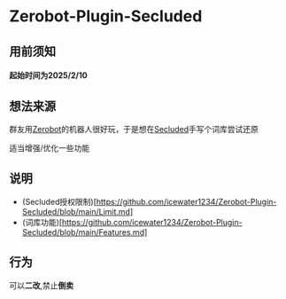 # Zerobot-Plugin-Secluded


## 用前须知
#### 起始时间为2025/2/10
## 想法来源
群友用[Zerobot](https://github.com/FloatTech/ZeroBot-Plugin)的机器人很好玩，于是想在[Secluded](https://github.com/MCSQNXY/Secluded)手写个词库尝试还原

适当增强/优化一些功能

## 说明
- (Secluded授权限制)[https://github.com/icewater1234/Zerobot-Plugin-Secluded/blob/main/Limit.md]
- (词库功能)[https://github.com/icewater1234/Zerobot-Plugin-Secluded/blob/main/Features.md]


## 行为
可以**二改**,禁止**倒卖**